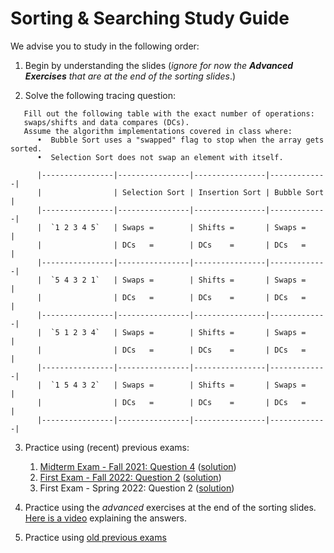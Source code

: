 # Sorting & Searching Study Guide

We advise you to study in the following order:

1. Begin by understanding the slides 
(_ignore for now the **Advanced Exercises** that are at the end of the sorting slides_.)

2. Solve the following tracing question:
```
   Fill out the following table with the exact number of operations: 
   swaps/shifts and data compares (DCs). 
   Assume the algorithm implementations covered in class where:
      •  Bubble Sort uses a "swapped" flag to stop when the array gets sorted.
      •  Selection Sort does not swap an element with itself.

      |----------------|----------------|----------------|-------------|
      |                | Selection Sort | Insertion Sort | Bubble Sort |
      |----------------|----------------|----------------|-------------|
      |  `1 2 3 4 5`   | Swaps =        | Shifts =       | Swaps =     |
      |                | DCs   =        | DCs    =       | DCs   =     |
      |----------------|----------------|----------------|-------------|
      |  `5 4 3 2 1`   | Swaps =        | Shifts =       | Swaps =     |
      |                | DCs   =        | DCs    =       | DCs   =     |
      |----------------|----------------|----------------|-------------|
      |  `5 1 2 3 4`   | Swaps =        | Shifts =       | Swaps =     |
      |                | DCs   =        | DCs    =       | DCs   =     |
      |----------------|----------------|----------------|-------------|
      |  `1 5 4 3 2`   | Swaps =        | Shifts =       | Swaps =     |
      |                | DCs   =        | DCs    =       | DCs   =     |
      |----------------|----------------|----------------|-------------|
```
3. Practice using (recent) previous exams:
   1. [Midterm Exam - Fall 2021: Question 4](https://drive.google.com/file/d/1dAMSwZIaUHxgv95D3pNuzg9Qh0bcr_UY/view?usp=share_link) ([solution](https://drive.google.com/file/d/1JJMzZyC2iNYfi3XsEUYSThoFLZ-pvitw/view?usp=share_link))
   2. [First Exam - Fall 2022: Question 2](https://drive.google.com/file/d/1nJui0DRtQ-2B6baLzgz5yASaCvtnL9eT/view?usp=share_link) ([solution](https://drive.google.com/file/d/14YsAGziZOqFDc40crCYj0pAkfAUY9wMb/view?usp=share_link))
    3.  First Exam - Spring 2022: Question 2 ([solution](https://drive.google.com/file/d/1-f3Cn9s9qJGn0LVN4a268UyDiBexRouo/view?usp=share_link))

4. Practice using the _advanced_ exercises at the end of the sorting slides. 
   [Here is a video](https://drive.google.com/file/d/1VNFGeoSQi04xGBRpS6mXdLk_Ktgw8mdE/view?usp=share_link) explaining the answers.

6. Practice using [old previous exams](https://docs.google.com/document/d/17SfDcoqVTrXCOfDPthRuwgHJCGsZWg3NGwCRDc56Vh8)
